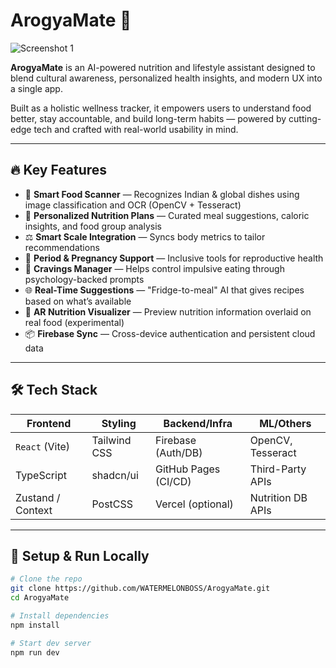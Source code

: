 # ArogyaMate 🍎

![Screenshot 1]([image_url](https://github.com/WATERMELONBOSS/ArogyaMate/blob/6c7d2edfb2e0599b1a10fa6bf3b242230c28dd7c/Picture%201.jpg))

**ArogyaMate** is an AI-powered nutrition and lifestyle assistant designed to blend cultural awareness, personalized health insights, and modern UX into a single app.

Built as a holistic wellness tracker, it empowers users to understand food better, stay accountable, and build long-term habits — powered by cutting-edge tech and crafted with real-world usability in mind.

---

## 🔥 Key Features

- 🍱 **Smart Food Scanner** — Recognizes Indian & global dishes using image classification and OCR (OpenCV + Tesseract)
- 🧠 **Personalized Nutrition Plans** — Curated meal suggestions, caloric insights, and food group analysis
- ⚖️ **Smart Scale Integration** — Syncs body metrics to tailor recommendations
- 📅 **Period & Pregnancy Support** — Inclusive tools for reproductive health
- 🍩 **Cravings Manager** — Helps control impulsive eating through psychology-backed prompts
- 🌐 **Real-Time Suggestions** — "Fridge-to-meal" AI that gives recipes based on what’s available
- 👀 **AR Nutrition Visualizer** — Preview nutrition information overlaid on real food (experimental)
- 📦 **Firebase Sync** — Cross-device authentication and persistent cloud data

---

## 🛠️ Tech Stack

| Frontend          | Styling        | Backend/Infra        | ML/Others           |
|------------------|----------------|-----------------------|---------------------|
| `React` (Vite)   | Tailwind CSS   | Firebase (Auth/DB)    | OpenCV, Tesseract   |
| TypeScript       | shadcn/ui      | GitHub Pages (CI/CD)  | Third-Party APIs    |
| Zustand / Context| PostCSS        | Vercel (optional)     | Nutrition DB APIs   |

---

## 🧪 Setup & Run Locally

```bash
# Clone the repo
git clone https://github.com/WATERMELONBOSS/ArogyaMate.git
cd ArogyaMate

# Install dependencies
npm install

# Start dev server
npm run dev
